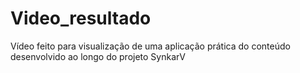 # Video_resultado


Vídeo feito para visualização de uma aplicação prática do conteúdo desenvolvido ao longo do projeto SynkarV
